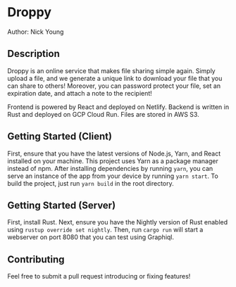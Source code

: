 # Droppy

Author: Nick Young

## Description

Droppy is an online service that makes file sharing simple again. Simply upload a file, and we generate a unique link to download your file that you can share to others! Moreover, you can password protect your file, set an expiration date, and attach a note to the recipient!

Frontend is powered by React and deployed on Netlify. Backend is written in Rust and deployed on GCP Cloud Run. Files are stored in AWS S3.

## Getting Started (Client)

First, ensure that you have the latest versions of Node.js, Yarn, and React installed on your machine. This project uses Yarn as a package manager instead of npm. After installing dependencies by running `yarn`, you can serve an instance of the app from your device by running `yarn start`. To build the project, just run `yarn build` in the root directory.

## Getting Started (Server)

First, install Rust. Next, ensure you have the Nightly version of Rust enabled using `rustup override set nightly`. Then, run `cargo run` will start a webserver on port 8080 that you can test using Graphiql.

## Contributing

Feel free to submit a pull request introducing or fixing features!
